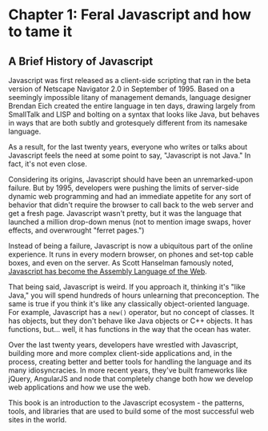 # Chapter 1: Feral Javascript and how to tame it

## A Brief History of Javascript
Javascript was first released as a client-side scripting that ran in the beta version of Netscape Navigator 2.0 in September of 1995. Based on a seemingly impossible litany of management demands, language designer Brendan Eich created the entire language in ten days, drawing largely from SmallTalk and LISP and bolting on a syntax that looks like Java, but behaves in ways that are both subtly and grotesquely different from its namesake language.

As a result, for the last twenty years, everyone who writes or talks about Javascript feels the need at some point to say, "Javascript is not Java." In fact, it's not even close.

Considering its origins, Javascript should have been an unremarked-upon failure. But by 1995, developers were pushing the limits of server-side dynamic web programming and had an immediate appetite for any sort of behavior that didn't require the browser to call back to the web server and get a fresh page. Javascript wasn't pretty, but it was the language that launched a million drop-down menus (not to mention image swaps, hover effects, and overwrought "ferret pages.")

Instead of being a failure, Javascript is now a ubiquitous part of the online experience. It runs in every modern browser, on phones and set-top cable boxes, and even on the server. As Scott Hanselman famously noted, [Javascript has become the Assembly Language of the Web](http://www.hanselman.com/blog/JavaScriptIsAssemblyLanguageForTheWebSematicMarkupIsDeadCleanVsMachinecodedHTML.aspx).

That being said, Javascript is weird. If you approach it, thinking it's "like Java," you will spend hundreds of hours unlearning that preconception. The same is true if you think it's like any classically object-oriented language. For example, Javascript has a ```new()``` operator, but no concept of classes. It has objects, but they don't behave like Java objects or C++ objects. It has functions, but... well, it has functions in the way that the ocean has water.

Over the last twenty years, developers have wrestled with Javascript, building more and more complex client-side applications and, in the process, creating better and better tools for handling the language and its many idiosyncracies. In more recent years, they've built frameworks like jQuery, AngularJS and node that completely change both how we develop web applications and how we use the web.

This book is an introduction to the Javascript ecosystem - the patterns, tools, and libraries that are used to build some of the most successful web sites in the world.


